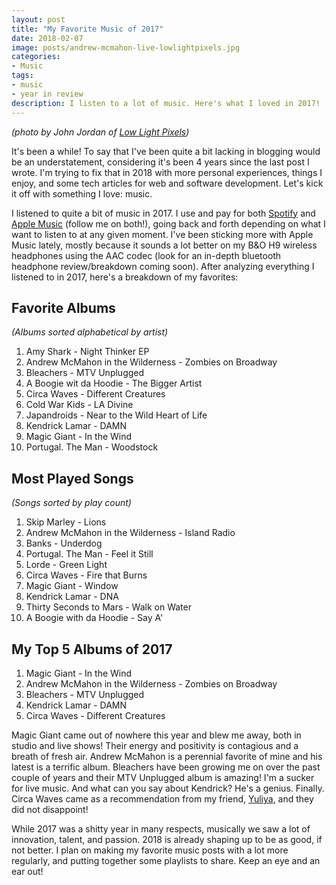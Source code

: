 ```yaml
---
layout: post
title: "My Favorite Music of 2017"
date: 2018-02-07
image: posts/andrew-mcmahon-live-lowlightpixels.jpg
categories:
- Music
tags:
- music
- year in review
description: I listen to a lot of music. Here's what I loved in 2017!
---
```


_(photo by John Jordan of [Low Light Pixels][lowlightpixels])_

<p class="intro"><span class="dropcap">I</span>t's been a while! To say that I've been quite a bit lacking in blogging would be an understatement, considering it's been 4 years since the last post I wrote. I'm trying to fix that in 2018 with more personal experiences, things I enjoy, and some tech articles for web and software development. Let's kick it off with something I love: music.</p>

I listened to quite a bit of music in 2017. I use and pay for both [Spotify][mattspotify] and [Apple Music][mattapplemusic] (follow me on both!), going back and forth depending on what I want to listen to at any given moment. I've been sticking more with Apple Music lately, mostly because it sounds a lot better on my B&O H9 wireless headphones using the AAC codec (look for an in-depth bluetooth headphone review/breakdown coming soon). After analyzing everything I listened to in 2017, here's a breakdown of my favorites:

## Favorite Albums

_(Albums sorted alphabetical by artist)_

1. Amy Shark - Night Thinker EP
2. Andrew McMahon in the Wilderness - Zombies on Broadway
3. Bleachers - MTV Unplugged
4. A Boogie wit da Hoodie - The Bigger Artist
5. Circa Waves - Different Creatures
6. Cold War Kids - LA Divine
7. Japandroids - Near to the Wild Heart of Life
8. Kendrick Lamar - DAMN
9. Magic Giant - In the Wind
10. Portugal. The Man - Woodstock

## Most Played Songs
_(Songs sorted by play count)_

1. Skip Marley - Lions
2. Andrew McMahon in the Wilderness - Island Radio
3. Banks - Underdog
4. Portugal. The Man - Feel it Still
5. Lorde - Green Light
6. Circa Waves - Fire that Burns
7. Magic Giant - Window
8. Kendrick Lamar - DNA
9. Thirty Seconds to Mars - Walk on Water
10. A Boogie with da Hoodie - Say A'

## My Top 5 Albums of 2017

1. Magic Giant - In the Wind
2. Andrew McMahon in the Wilderness - Zombies on Broadway
3. Bleachers - MTV Unplugged
4. Kendrick Lamar - DAMN
5. Circa Waves - Different Creatures

Magic Giant came out of nowhere this year and blew me away, both in studio and live shows! Their energy and positivity is contagious and a breath of fresh air. Andrew McMahon is a perennial favorite of mine and his latest is a terrific album. Bleachers have been growing me on over the past couple of years and their MTV Unplugged album is amazing! I'm a sucker for live music. And what can you say about Kendrick? He's a genius. Finally. Circa Waves came as a recommendation from my friend, [Yuliya][yuliya], and they did not disappoint!

While 2017 was a shitty year in many respects, musically we saw a lot of innovation, talent, and passion. 2018 is already shaping up to be as good, if not better. I plan on making my favorite music posts with a lot more regularly, and putting together some playlists to share. Keep an eye and an ear out!

[lowlightpixels]: http://lowlightpixels.com
[mattspotify]: https://open.spotify.com/user/mattbanks14?si=M52KWRE3Rfm4YnxVAjpaHA
[mattapplemusic]: https://itunes.apple.com/profile/mattbanks
[yuliya]: https://twitter.com/yuliyapeshkova